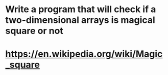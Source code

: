# Write a program that will check if a two-dimensional arrays is magical square or not
# https://en.wikipedia.org/wiki/Magic_square